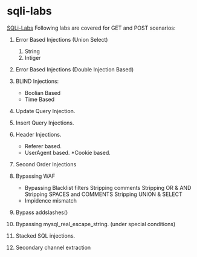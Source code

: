 # sqli-labs

[SQLi-Labs](https://github.com/Audi-1/sqli-labs) Following labs are covered for GET and POST scenarios:

1. Error Based Injections (Union Select)
	1. String
	2. Intiger
2. Error Based Injections (Double Injection Based)

3. BLIND Injections:
	* Boolian Based
	* Time Based
4. Update Query Injection.
5. Insert Query Injections.
6. Header Injections.
	* Referer based.
	* UserAgent based.
	*Cookie based.
7. Second Order Injections
8. Bypassing WAF
	* Bypassing Blacklist filters
		Stripping comments
		Stripping OR & AND
		Stripping SPACES and COMMENTS
		Stripping UNION & SELECT
	* Impidence mismatch
9. Bypass addslashes()
10. Bypassing mysql_real_escape_string. (under special conditions)
11. Stacked SQL injections.
12. Secondary channel extraction
